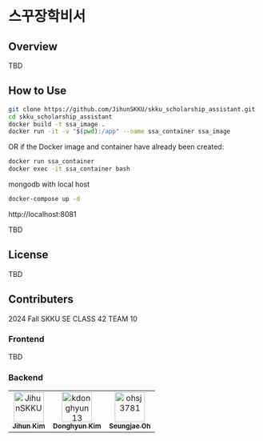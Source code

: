 # 스꾸장학비서

## Overview

TBD

## How to Use

```bash
git clone https://github.com/JihunSKKU/skku_scholarship_assistant.git
cd skku_scholarship_assistant
docker build -t ssa_image .
docker run -it -v "$(pwd):/app" --name ssa_container ssa_image
```

OR if the Docker image and container have already been created:

```bash
docker run ssa_container
docker exec -it ssa_container bash
```

mongodb with local host
```bash
docker-compose up -d
```
http://localhost:8081

TBD

## License

TBD

## Contributers

2024 Fall SKKU SE CLASS 42 TEAM 10

### Frontend

TBD

<!--
<table>
  <tr>
    <td align="center">
      <a href="https://github.com/...">
        <img src="https://github.com/..." width="60px;" alt="..."/>
        <br />
        <sub><b>...</b></sub>
      </a>
    </td>
    <td align="center">
      <a href="https://github.com/...">
        <img src="https://github.com/..." width="60px;" alt="..."/>
        <br />
        <sub><b>...</b></sub>
      </a>
    </td>
    <td align="center">
      <a href="https://github.com/...">
        <img src="https://github.com/..." width="60px;" alt="..."/>
        <br />
        <sub><b>...</b></sub>
      </a>
    </td>
    <td align="center">
      <a href="https://github.com/...">
        <img src="https://github.com/..." width="60px;" alt="..."/>
        <br />
        <sub><b>...</b></sub>
      </a>
    </td>
  </tr>
</table>
-->

### Backend

<table>
  <tr>
    <td align="center">
      <a href="https://github.com/JihunSKKU">
        <img src="https://github.com/JihunSKKU.png" width="60px;" alt="JihunSKKU"/>
        <br />
        <sub><b>Jihun Kim</b></sub>
      </a>
    </td>
    <td align="center">
      <a href="https://github.com/kdonghyun13">
        <img src="https://github.com/kdonghyun13.png" width="60px;" alt="kdonghyun13"/>
        <br />
        <sub><b>Donghyun Kim</b></sub>
      </a>
    </td>
    <td align="center">
      <a href="https://github.com/ohsj3781">
        <img src="https://github.com/ohsj3781.png" width="60px;" alt="ohsj3781"/>
        <br />
        <sub><b>Seungjae Oh</b></sub>
      </a>
    </td>
  </tr>
</table>
